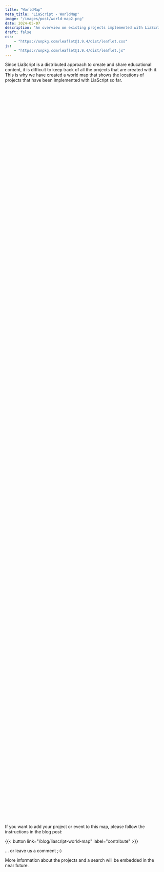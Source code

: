 ```yaml
---
title: "WorldMap"
meta_title: "LiaScript - WorldMap"
image: "/images/post/world-map2.png"
date: 2024-05-07
description: "An overview on existing projects implemented with LiaScript"
draft: false
css:
    - "https://unpkg.com/leaflet@1.9.4/dist/leaflet.css"
js:
    - "https://unpkg.com/leaflet@1.9.4/dist/leaflet.js"
---
```


Since LiaScript is a distributed approach to create and share educational content, it is difficult to keep track of all the projects that are created with it.
This is why we have created a world map that shows the locations of projects that have been implemented with LiaScript so far.

<div id="map" style="height: 60vh"></div>

<script>
const map = L.map('map').setView([50.92566782800542, 13.33071481622859], 2);
L.tileLayer('https://{s}.tile.openstreetmap.org/{z}/{x}/{y}.png', {
    attribution: '&copy; <a href="https://www.openstreetmap.org/copyright">OpenStreetMap</a> contributors'
}).addTo(map);

const greenIcon = L.icon({
    iconUrl: '/marker/green.png',
    iconSize: [25, 41],
    iconAnchor: [12, 41],
    popupAnchor: [1, -34]
});

const grayIcon = L.icon({
    iconUrl: '/marker/gray.png',
    iconSize: [25, 41],
    iconAnchor: [12, 41],
    popupAnchor: [1, -34]
});

const currentDate = new Date();
const projects = [[[50.92566782800542, 13.33071481622859], "<div><img src=\"https://upload.wikimedia.org/wikipedia/commons/thumb/8/81/Universitaetsbibliothek_Freiberg_Fassade.jpg/1024px-Universitaetsbibliothek_Freiberg_Fassade.jpg\" style=\"width: 100%; max-height: 180px; margin: 0px;\"/><h5 style='font-size: 16px;'>Arbeitsgruppe Softwareentwicklung und Robotik</h5><div style=\"max-height: 100px; overflow: auto\">Alle Lehrmaterialien der Arbeitsgruppe wurden mit LiaScript erstellt und sind im interaktiven\nModus \u00fcber die untenstehenden Links erreichbar.\n</div><a style=\"font-size: 10px\" target=\"_blank\" href=\"https://tubaf-ifi-liascript.github.io\">https://tubaf-ifi-liascript.github.io</a></div>", null], [[-1.9547233, 30.0932888], "<div><img src=\"http://ela-newsportal.com/wp-content/uploads/elabannerpic.gif\" style=\"width: 100%; max-height: 180px; margin: 0px;\"/><h5 style='font-size: 16px;'>eLearning Africa 2024: Creating Sustainable and Extendable Open Educational Resources (OER) as Interactive Online Classrooms</h5><div style=\"max-height: 100px; overflow: auto\">In this interactive session, we'll explore the forefront of web technologies and their transformative potential in crafting, disseminating, and collaboratively enhancing open educational resources (OER).\nSurprisingly, the browser has emerged as the new operating system, capable of tackling tasks previously reliant on servers entirely within its interface.\nThus, everything that we show is \u00abnearly\u00bb entirely browser-based.\n</div><a style=\"font-size: 10px\" target=\"_blank\" href=\"https://www.elearning-africa.com/conference2024/programme_workshops_detail.php?ws=FD2\">https://www.elearning-africa.com/confere...</a></div>", "2024-05-28"], [[14.739632642240597, -17.198549603510727], "<div><img src=\"https://cdn.lmu-klinikum.de/fc8202bd3710a2c1/41542924833b/v/757988c13854/eLearning-Africa-2023.png\" style=\"width: 100%; max-height: 180px; margin: 0px;\"/><h5 style='font-size: 16px;'>eLearning Africa 2023: Instant Creation & Publishing of Free and Open Online Courses with LiaScript</h5><div style=\"max-height: 100px; overflow: auto\">Full day workshop on LiaScript course creation...\n</div><a style=\"font-size: 10px\" target=\"_blank\" href=\"https://liascript.github.io/blog/elearning-africa-2023/\">https://liascript.github.io/blog/elearni...</a></div>", "2023-05-24"], [[50.778124727097975, 6.060816170303606], "<div><img src=\"https://delfi-tagung.de/fileadmin/FG/WI-ELE/_processed_/a/d/csm_Flyer_Petrol_994e8b2c56.png\" style=\"width: 100%; max-height: 180px; margin: 0px;\"/><h5 style='font-size: 16px;'>DELFI 2023: Konzepte und Erfahrungen bei der Realisierung dezentraler, offener Lehrmaterialien mit LiaScript</h5><div style=\"max-height: 100px; overflow: auto\">LiaScript implementiert als Markdown-basierte Beschreibungssprache f\u00fcr Lehrinhalte die zentralen Konzepte von Open Educational Ressources.\nBasierend auf einer textuellen Darstellung, ohne zentrale Infrastruktur, k\u00f6nnen Lehrmaterialien \u00e4hnlich Open-Source-Softwareprojekten in einer Community entwickelt, geteilt und gepr\u00fcft werden.\nDas Tutorial gibt einen \u00dcberblick \u00fcber den Stand des Projektes und f\u00fchrt die Teilnehmer:innen in die Basiskonzepte und Nutzungsmuster ein.\nDar\u00fcber hinaus werden anhand von Anwendungsf\u00e4llen die Hemmnisse und Herausforderungen bei der Etablierung von Open Educational Ressources (OER) er\u00f6rtert.\n</div><a style=\"font-size: 10px\" target=\"_blank\" href=\"https://liascript.github.io/blog/liascript-workshop-auf-der-delfi-tagung-in-aachen/\">https://liascript.github.io/blog/liascri...</a></div>", "2023-09-11"], [[52.50715479711011, 13.345364573209334], "<div><img src=\"https://oeb.global/oeb.png\" style=\"width: 100%; max-height: 180px; margin: 0px;\"/><h5 style='font-size: 16px;'>OEB 2023: Serverless Online Education</h5><div style=\"max-height: 100px; overflow: auto\">The presentation at the Open Educa Berlin (OEB) Conference on November 24th 2023 focused on \u201cServerless Online Education\u201d and emphasized the potential of decentralized, browser-based technologies in educational settings.\n</div><a style=\"font-size: 10px\" target=\"_blank\" href=\"https://liascript.github.io/blog/serverless-online-education/\">https://liascript.github.io/blog/serverl...</a></div>", "2023-11-24"], [[52.479111000200156, 13.430556106118729], "<div><img src=\"https://festival.hfd.digital/de/wp-content/uploads/sites/3/2022/11/UFF_Sharepics-Allgemein_Twitter-1.png\" style=\"width: 100%; max-height: 180px; margin: 0px;\"/><h5 style='font-size: 16px;'>University Future Festival 2023: How can Web 3.0 save Education?</h5><div style=\"max-height: 100px; overflow: auto\">A three-day event all about the future of higher education: University:Future Festival (U:FF) \u2013 Heads up! took place from 26 to 28 April 2023 in the physical as well as in the digital space.\nThe festival addressed a broad range of topics around AI, architectures, technology, strategy development, competences, didactics and much more in the context of the opportunities and challenges of the digital transformation.\nAs the largest and most innovative event on the future of academic education in the DACH region, the festival, bilingual in German and English, offers a comprehensive programme with over 300 talks, workshops, discussions and micro training sessions selected from 620 submissions from an international university community.\n</div><a style=\"font-size: 10px\" target=\"_blank\" href=\"https://liascript.github.io/blog/how-can-web-3-save-education/\">https://liascript.github.io/blog/how-can...</a></div>", "2023-04-26"], [[52.499969754519185, 13.270795900217253], "<div><img src=\"https://i.ytimg.com/vi/ibHvdCfQHEs/maxresdefault.jpg\" style=\"width: 100%; max-height: 180px; margin: 0px;\"/><h5 style='font-size: 16px;'>We Are Developers 22: Interactive Markdown for Education & Documentation</h5><div style=\"max-height: 100px; overflow: auto\">In this talk, we present LiaScript, a Markdown-based DSL that is intended to be used for developing online courses, that look like screen-cast with various interactive elements.\n</div><a style=\"font-size: 10px\" target=\"_blank\" href=\"https://liascript.github.io/blog/we-are-developers-22/\">https://liascript.github.io/blog/we-are-...</a></div>", "2022-06-15"], [[48.789421678825256, 2.3635724329421], "<div><img src=\"https://i.ytimg.com/vi/w_CRABsJNKA/maxresdefault.jpg\" style=\"width: 100%; max-height: 180px; margin: 0px;\"/><h5 style='font-size: 16px;'>Elm Europe 2019: Open-Course Development with LiaScript (... Or Markdown on Steroids)</h5><div style=\"max-height: 100px; overflow: auto\">An Elm-talk about the development of an online course DSL that is based on Markdown, given at the elm-europe conference in 2019.\n</div><a style=\"font-size: 10px\" target=\"_blank\" href=\"https://liascript.github.io/blog/open-course-development-with-liascript/\">https://liascript.github.io/blog/open-co...</a></div>", "2019-06-27"], [[41.17809556706227, -8.60854852261642], "<div><img src=\"https://liascript.github.io/images/post/mccsis_hu76e9b183dc69f1706ca6266a92843fe0_720379_1110x0_resize_q80_h2_lanczos_3.webp\" style=\"width: 100%; max-height: 180px; margin: 0px;\"/><h5 style='font-size: 16px;'>MCCSIS 2019: LiaScript - a Domain-Specific-Language for Interactive Online Courses</h5><div style=\"max-height: 100px; overflow: auto\">This is the first paper published about LiaScript, which was presented at the International Association for Development of the Information Society (IADIS) International Conference on e-Learning 2019 in Porto.\nIt gives an overview of the language and its features, as well as the motivation behind its development.\n</div><a style=\"font-size: 10px\" target=\"_blank\" href=\"https://liascript.github.io/blog/liascript-a-domain-specific-language-for-interactive-online-courses/\">https://liascript.github.io/blog/liascri...</a></div>", "2019-07-19"], [[51.33871993833814, 12.37935762657965], "<div><img src=\"https://cache.sessionize.com/image/a981-1140o400o3-TgerJadX4kZ1mzBmo7Rk7b.png\" style=\"width: 100%; max-height: 180px; margin: 0px;\"/><h5 style='font-size: 16px;'>University Future Festival 2024: RemoteLabs as OER - The next evolutionary step</h5><div style=\"max-height: 100px; overflow: auto\">We'll demonstrate how easy it is for teachers and institutions to share local hardware and experiments.\nSo far, we've successfully shared setups for Arduino, terminals, and even chemical experiments.\n</div><a style=\"font-size: 10px\" target=\"_blank\" href=\"https://festival.hfd.digital/de/programm-2024/\">https://festival.hfd.digital/de/programm...</a></div>", "2024-06-05"]]

for(let i=0; i<projects.length; i++) {
    let [gps,card,date] = projects[i];
    let marker = null
    if (date) {
        let targetDate = new Date(date);
        marker = L.marker(gps, {icon: (targetDate > currentDate) ? greenIcon : grayIcon});
    } else {
        marker = L.marker(gps)
    }
    marker.addTo(map);
    marker.bindPopup(card);
    projects[i].push(marker);
}

function exponentialDecay(x) {
    const a = 25.7475;
    const b = -0.7161;
    return a * Math.exp(b * x);
}

function updateZoomLevel() {
    const zoomLevel = map.getZoom();
    const fix = exponentialDecay(zoomLevel);

    for(let i=0; i<projects.length; i++) {
        let [gps, card, date, marker] = projects[i];
        let pos = {lat: gps[0] - fix, lng: gps[1]};
        marker.setLatLng(pos);
    }
}

map.on('zoomend', function() {
    updateZoomLevel();
});

updateZoomLevel();
</script>

If you want to add your project or event to this map, please follow the instructions in the blog post:

{{< button link="/blog/liascript-world-map" label="contribute" >}}

... or leave us a comment ;-)

More information about the projects and a search will be embedded in the near future.
